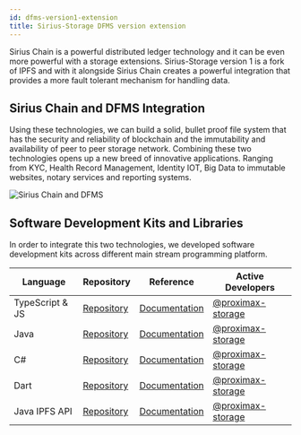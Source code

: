 ```yaml
---
id: dfms-version1-extension
title: Sirius-Storage DFMS version extension
---
```


Sirius Chain is a powerful distributed ledger technology and it can be even more powerful with a storage extensions. 
Sirius-Storage version 1 is a fork of IPFS and with it alongside Sirius Chain creates a powerful integration that provides
a more fault tolerant mechanism for handling data.

## Sirius Chain and DFMS Integration
Using these technologies, we can build a solid, bullet proof file system that has the security and reliability of 
blockchain and the immutability and availability of peer to peer storage network. Combining these two technologies 
opens up a new breed of innovative applications. Ranging from KYC, Health Record Management, Identity IOT, Big Data to 
immutable websites, notary services and reporting systems.

![Sirius Chain and DFMS](/img/storagebc.jpg "Sirius Chain and DFMS")

## Software Development Kits and Libraries
In order to integrate this two technologies, we developed software development kits across different main stream programming platform.

**Language** |	**Repository** |	**Reference** |	**Active Developers**
-------------|-----------------|-------------------|----------------------------
TypeScript & JS |	[Repository](https://github.com/proximax-storage/tsjs-chain-xipfs-sdk ) |[Documentation](https://github.com/proximax-storage/tsjs-chain-xipfs-sdk/wiki) |	[@proximax-storage](https://github.com/proximax-storage)
Java |	[Repository](https://github.com/proximax-storage/java-chain-xipfs-sdk) |	[Documentation](https://github.com/proximax-storage/java-chain-xipfs-sdk/wiki) |	[@proximax-storage](https://github.com/proximax-storage)
C# 	| [Repository](https://github.com/proximax-storage/csharp-chain-xipfs-sdk/ ) 	| [Documentation](https://github.com/proximax-storage/csharp-chain-xipfs-sdk/wiki) | 	[@proximax-storage](https://github.com/proximax-storage)
Dart | [Repository](https://github.com/proximax-storage/dart-chain-xipfs-sdk/) | [Documentation](https://github.com/proximax-storage/dart-chain-xipfs-sdk/wiki) | [@proximax-storage](https://github.com/proximax-storage)
Java IPFS API | [Repository](https://github.com/proximax-storage/java-xpx-ipfs-api/) | [Documentation](https://github.com/proximax-storage/java-xpx-ipfs-api/wiki) | [@proximax-storage](https://github.com/proximax-storage)